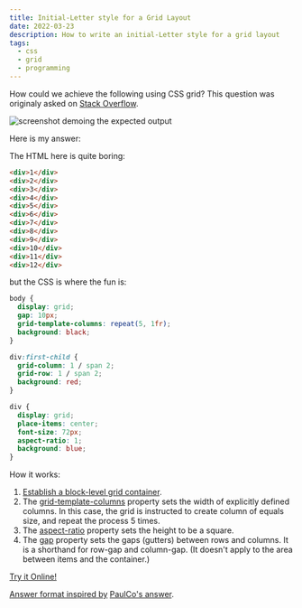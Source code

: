 ```yaml
---
title: Initial-Letter style for a Grid Layout
date: 2022-03-23
description: How to write an initial-Letter style for a grid layout
tags:
  - css
  - grid
  - programming
---
```


How could we achieve the following using CSS grid? This question was originaly asked on [Stack Overflow](https://stackoverflow.com/questions/71588209/how-would-i-achieve-the-following-using-css-grid?noredirect=1#comment126524204_71588209).

![screenshot demoing the expected output](https://i.stack.imgur.com/hf2DJ.png)

Here is my answer:

The HTML here is quite boring:

```html
<div>1</div>
<div>2</div>
<div>3</div>
<div>4</div>
<div>5</div>
<div>6</div>
<div>7</div>
<div>8</div>
<div>9</div>
<div>10</div>
<div>11</div>
<div>12</div>
```

but the CSS is where the fun is:

```css
body {
  display: grid;
  gap: 10px;
  grid-template-columns: repeat(5, 1fr);
  background: black;
}

div:first-child {
  grid-column: 1 / span 2;
  grid-row: 1 / span 2;
  background: red;
}

div {
  display: grid;
  place-items: center;
  font-size: 72px;
  aspect-ratio: 1;
  background: blue;
}
```
How it works:

 1. [Establish a block-level grid container](https://www.w3.org/TR/css3-grid-layout/#grid-containers).
 2. The [grid-template-columns](https://www.w3.org/TR/css3-grid-layout/#track-sizing) property sets the width of explicitly defined columns. In this case, the grid is instructed to create column of equals size, and repeat the process 5 times.
 3. The [aspect-ratio](https://developer.mozilla.org/en-US/docs/Web/CSS/aspect-ratio) property sets the height to be a square.
 4. The [gap](https://developer.mozilla.org/en-US/docs/Web/CSS/gap) property sets the gaps (gutters) between rows and columns. It is a shorthand for row-gap and column-gap. (It doesn't apply to the area between items and the container.)

[Try it Online!](https://jsbin.com/biteyarila/edit?html,css,output)

[Answer format inspired by](https://stackoverflow.com/questions/43124275/how-can-i-make-a-div-span-multiple-rows-and-columns-in-a-grid) [PaulCo's answer](https://stackoverflow.com/q/43124275/1248177).
